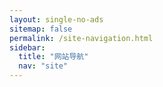 ```yaml
---
layout: single-no-ads
sitemap: false
permalink: /site-navigation.html
sidebar:
  title: "网站导航"
  nav: "site"
---
```

